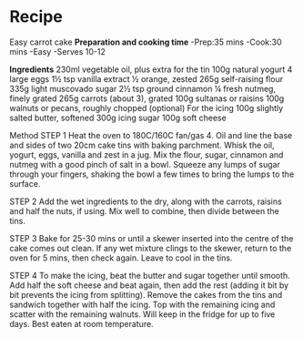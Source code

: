 # Recipe
Easy carrot cake
**Preparation and cooking time**
-Prep:35 mins
-Cook:30 mins
-Easy
-Serves 10-12

**Ingredients**
230ml vegetable oil, plus extra for the tin
100g natural yogurt
4 large eggs
1½ tsp vanilla extract
½ orange, zested
265g self-raising flour
335g light muscovado sugar
2½ tsp ground cinnamon
¼ fresh nutmeg, finely grated
265g carrots (about 3), grated
100g sultanas or raisins
100g walnuts or pecans, roughly chopped (optional)
For the icing
100g slightly salted butter, softened
300g icing sugar
100g soft cheese

Method
STEP 1
Heat the oven to 180C/160C fan/gas 4. Oil and line the base and sides of two 20cm cake tins with baking parchment. 
Whisk the oil, yogurt, eggs, vanilla and zest in a jug. Mix the flour, sugar, cinnamon and nutmeg with a good pinch of salt in a bowl. 
Squeeze any lumps of sugar through your fingers, shaking the bowl a few times to bring the lumps to the surface.

STEP 2
Add the wet ingredients to the dry, along with the carrots, raisins and half the nuts, if using. 
Mix well to combine, then divide between the tins.

STEP 3
Bake for 25-30 mins or until a skewer inserted into the centre of the cake comes out clean. 
If any wet mixture clings to the skewer, return to the oven for 5 mins, then check again. 
Leave to cool in the tins.

STEP 4
To make the icing, beat the butter and sugar together until smooth. 
Add half the soft cheese and beat again, then add the rest (adding it bit by bit prevents the icing from splitting). 
Remove the cakes from the tins and sandwich together with half the icing. Top with the remaining icing and scatter with the remaining walnuts. 
Will keep in the fridge for up to five days. Best eaten at room temperature.
